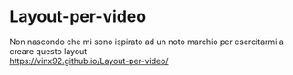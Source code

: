 # Layout-per-video
Non nascondo che mi sono ispirato ad un noto marchio per esercitarmi a creare questo layout
<br>
https://vinx92.github.io/Layout-per-video/
